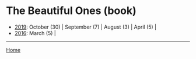 # The Beautiful Ones (book)

  * [2019](./the-beautiful-ones-book-2019.md): 
      October (30) | 
      September (7) | 
      August (3) | 
      April (5) | 
  * [2016](./the-beautiful-ones-book-2016.md): 
      March (5) | 

----

[Home](../)

